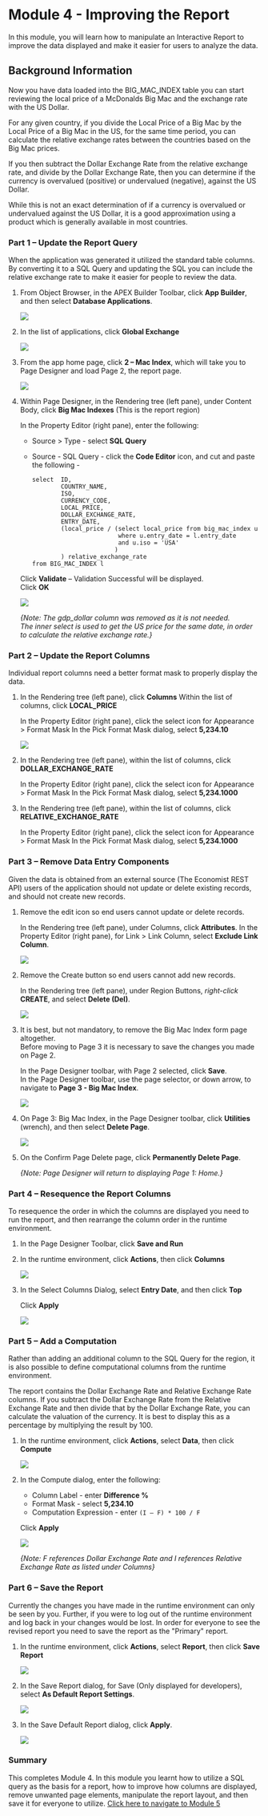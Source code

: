 # Module 4 - Improving the Report

In this module, you will learn how to manipulate an Interactive Report to improve the data displayed and make it easier for users to analyze the data.

## Background Information
Now you have data loaded into the BIG\_MAC\_INDEX table you can start reviewing the local price of a McDonalds Big Mac and the exchange rate with the US Dollar.

For any given country, if you divide the Local Price of a Big Mac by the Local Price of a Big Mac in the US, for the same time period, you can calculate the relative exchange rates between the countries based on the Big Mac prices.

If you then subtract the Dollar Exchange Rate from the relative exchange rate, and divide by the Dollar Exchange Rate, then you can determine if the currency is overvalued (positive) or undervalued (negative), against the US Dollar.

While this is not an exact determination of if a currency is overvalued or undervalued against the US Dollar, it is a good approximation using a product which is generally available in most
countries.

### **Part 1** – Update the Report Query
When the application was generated it utilized the standard table columns. By converting it to a SQL Query and updating the SQL you can include the relative exchange rate to make it easier for people to review the data.

1. From Object Browser, in the APEX Builder Toolbar, click **App Builder**,
and then select **Database Applications**.  

    ![](images/4/go-apps.png)

2. In the list of applications, click **Global Exchange**  

    ![](images/4/go-global-exchange.png)

3. From the app home page, click **2 – Mac Index**, which will take you to Page Designer and load Page 2, the report page.

    ![](images/4/go-page2.png)

4. Within Page Designer, in the Rendering tree (left pane), under Content Body, click **Big Mac Indexes** (This is the report region)

    In the Property Editor (right pane), enter the following:
    - Source > Type - select **SQL Query**
    - Source - SQL Query - click the **Code Editor** icon, and cut and paste the following -

        ```
        select  ID,
                COUNTRY_NAME,
                ISO,
                CURRENCY_CODE,
                LOCAL_PRICE,
                DOLLAR_EXCHANGE_RATE,
                ENTRY_DATE,
                (local_price / (select local_price from big_mac_index u
                                where u.entry_date = l.entry_date
                                and u.iso = 'USA'
                               )
                ) relative_exchange_rate
        from BIG_MAC_INDEX l
        ```

    Click **Validate** – Validation Successful will be displayed.   
    Click **OK**

    ![](images/4/set-report.png)

    *{Note: The _gdp\_dollar_ column was removed as it is not needed.   
    The inner select is used to get the US price for the same date, in order to calculate the relative exchange rate.}*

### **Part 2** – Update the Report Columns
Individual report columns need a better format mask to properly display the data.

1. In the Rendering tree (left pane), click **Columns**
    Within the list of columns, click **LOCAL_PRICE**

    In the Property Editor (right pane), click the select icon for
Appearance > Format Mask
    In the Pick Format Mask dialog, select **5,234.10**

    ![](images/4/set-format.png)

2. In the Rendering tree (left pane), within the list of columns, click **DOLLAR\_EXCHANGE_RATE**

    In the Property Editor (right pane), click the select icon for
Appearance > Format Mask
    In the Pick Format Mask dialog, select **5,234.1000**

3. In the Rendering tree (left pane), within the list of columns, click **RELATIVE\_EXCHANGE_RATE**

    In the Property Editor (right pane), click the select icon for
Appearance > Format Mask
    In the Pick Format Mask dialog, select **5,234.1000**


### **Part 3** – Remove Data Entry Components
Given the data is obtained from an external source (The Economist REST API) users of the application should not update or delete existing records, and should not create new records.

1. Remove the edit icon so end users cannot update or delete records.

    In the Rendering tree (left pane), under Columns, click **Attributes**.
    In the Property Editor (right pane), for Link > Link Column, select **Exclude Link Column**.

    ![](images/4/remove-edit.png)

2. Remove the Create button so end users cannot add new records.

    In the Rendering tree (left pane), under Region Buttons, _right-click_ **CREATE**, and select **Delete (Del)**.

    ![](images/4/del-create.png)

3. It is best, but not mandatory, to remove the Big Mac Index form page altogether.     
    Before moving to Page 3 it is necessary to save the changes you made on Page 2.

    In the Page Designer toolbar, with Page 2 selected, click **Save**.     
    In the Page Designer toolbar, use the page selector, or down arrow, to navigate to **Page 3 - Big Mac Index**.

    ![](images/4/go-page3.png)

4. On Page 3: Big Mac Index, in the Page Designer toolbar, click **Utilities** (wrench), and then select **Delete Page**.

    ![](images/4/del-page.png)

5. On the Confirm Page Delete page, click **Permanently Delete Page**.

    *{Note: Page Designer will return to displaying _Page 1: Home_.}*

### **Part 4** – Resequence the Report Columns
To resequence the order in which the columns are displayed you need to run the report, and then rearrange the column order in the runtime environment.

1. In the Page Designer Toolbar, click **Save and Run**

2. In the runtime environment, click **Actions**, then click **Columns**

    ![](images/4/go-columns.png)

3. In the Select Columns Dialog, select **Entry Date**, and then click **Top**

    Click **Apply**  

    ![](images/4/move-columns.png)

### **Part 5** – Add a Computation
Rather than adding an additional column to the SQL Query for the region, it is also possible to define computational columns from the runtime environment.

The report contains the Dollar Exchange Rate and Relative Exchange Rate columns. If you subtract the Dollar Exchange Rate from the Relative Exchange Rate and then divide that by the Dollar Exchange Rate, you can calculate the valuation of the currency. It is best to display this as a percentage by multiplying the result by 100.

1. In the runtime environment, click **Actions**, select **Data**, then click **Compute**

    ![](images/4/go-compute.png)

2. In the Compute dialog, enter the following:
    - Column Label - enter **Difference %**
    - Format Mask - select **5,234.10**
    - Computation Expression - enter ```(I – F) * 100 / F```

    Click **Apply**  

    ![](images/4/set-compute.png)

    *{Note: _F_ references Dollar Exchange Rate and _I_ references Relative Exchange Rate as listed under Columns}*

### **Part 6** – Save the Report
Currently the changes you have made in the runtime environment can only be seen by you. Further, if you were to log out of the runtime environment and log back in your changes would be lost. In order for everyone to see the revised report you need to save the report as the "Primary" report.

1. In the runtime environment, click **Actions**, select **Report**, then click **Save Report**  

    ![](images/4/go-save.png)

2.  In the Save Report dialog, for Save (Only displayed for developers), select **As Default Report Settings**.

    ![](images/4/go-default.png)

3. In the Save Default Report dialog, click **Apply**.     

    ![](images/4/set-default.png)

### **Summary**
This completes Module 4. In this module you learnt how to utilize a SQL query as the basis for a report, how to improve how columns are displayed, remove unwanted page elements, manipulate the report layout, and then save it for everyone to utilize. [Click here to navigate to Module 5](5-adding-chart.md)
